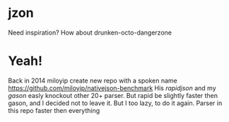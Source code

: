 # jzon
Need inspiration? How about drunken-octo-dangerzone

# Yeah!
Back in 2014 miloyip create new repo with a spoken name https://github.com/miloyip/nativejson-benchmark
His _rapidjson_ and my _gason_ easly knockout other 20+ parser. But rapid be slightly faster then gason, and I decided not to leave it.
But I too lazy, to do it again. Parser in this repo faster then everything
